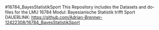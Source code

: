 #16784_BayesStatistikSport
This Repository includes the Datasets and do-files for the LMU 16784 Modul: Bayesianische Statistik trifft Sport
DAUERLINK:
https://github.com/Adrian-Brenner-12422308/16784_BayesStatistikSport
